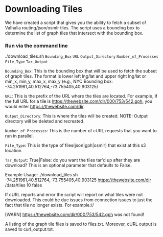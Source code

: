 # Downloading Tiles

We have created a script that gives you the ability to fetch a subset of Valhalla routing/json/osmlr tiles.  The script uses a bounding box to determine the list of graph tiles that intersect with the bounding box.

### Run via the command line

./download_tiles.sh `Bounding_Box` `URL` `Output_Directory` `Number_of_Processes` `File_Type` `Tar_Output`

`Bounding_Box`:  This is the bounding box that will be used to fetch the subset of graph tiles.  The format is lower left lng/lat and upper right lng/lat or min_x, min_y, max_x, max_y (e.g., NYC Bounding box:  -74.251961,40.512764,-73.755405,40.903125)

`URL`:  This is the prefix of the URL where the tiles are located.  For example, if the full URL for a tile is https://thewebsite.com/dir/000/753/542.gph, you would enter https://thewebsite.com/dir.

`Output_Directory`:  This is where the tiles will be created.  NOTE: Output directory will be deleted and recreated.

`Number_of_Processes`:  This is the number of cURL requests that you want to run in parallel.

`File_Type`: This is the type of files(json|gph|osmlr) that exist at this s3 location.

`Tar_Output`:  True|False: do you want the tiles tar'd up after they are download? This is an optional parameter that defaults to False.  

Example Usage: ./download_tiles.sh -74.251961,40.512764,-73.755405,40.903125 https://thewebsite.com/dir /data/tiles 10 false

If cURL reports and error the script will report on what tiles were not downloaded.  This could be due issues from connection issues to just the fact that tile no longer exists.  For example://

[WARN] https://thewebsite.com/dir/000/753/542.gph was not found!

A listing of the graph tile files is saved to files.txt.  Moreover, cURL output is saved to curl_output.txt.

